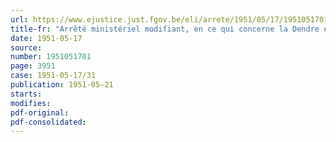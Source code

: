 ```yaml
---
url: https://www.ejustice.just.fgov.be/eli/arrete/1951/05/17/1951051701/justel
title-fr: "Arrêté ministériel modifiant, en ce qui concerne la Dendre et la traverse de Gand, l'arrêté ministériel du 5 avril 1947 portant modification des dispositions générales et spéciales relatives à la manoeuvre des ponts mobiles et des écluses."
date: 1951-05-17
source:
number: 1951051701
page: 3951
case: 1951-05-17/31
publication: 1951-05-21
starts:
modifies:
pdf-original:
pdf-consolidated:
---
```


